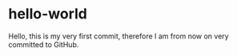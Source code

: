 # hello-world
Hello,
this is my very first commit, therefore I am from now on very committed to GitHub.
